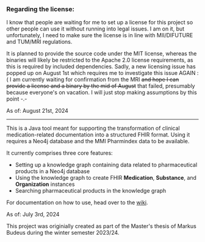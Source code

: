 ### Regarding the license:
I know that people are waiting for me to set up a license for this project so other people can
use it without running into legal issues. I am on it, but unfortunately, I need to make sure the license
is in line with MII/DIFUTURE and TUM/MRI regulations.

It is planned to provide the source code under the MIT license, whereas the binaries will likely be restricted to the Apache 2.0 license requirements, as this is required by included dependencies.
Sadly, a new licensing issue has popped up on August 1st which requires me to investigate this issue AGAIN :(
I am currently waiting for confirmation from the MRI ~~and hope I can provide a license and a binary by the mid of August~~ that failed, presumably because everyone's on vacation. I will just stop making assumptions by this point -.-

As of: August 21st, 2024

---

This is a Java tool meant for supporting the transformation of clinical medication-related documentation
into a structured FHIR format. Using it requires a Neo4j database and the MMI Pharmindex data to be available.

It currently comprises three core features:
- Setting up a knowledge graph containing data related to pharmaceutical products in a Neo4j database
- Using the knowledge graph to create FHIR **Medication**, **Substance**, and **Organization** instances
- Searching pharmaceutical products in the knowledge graph

For documentation on how to use, head over to the [wiki](https://github.com/medizininformatik-initiative/Medication-Graph-FHIR-Converter/wiki).


As of: July 3rd, 2024

This project was originially created as part of the Master's thesis of Markus Budeus during the winter semester 2023/24.
